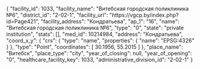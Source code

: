 {
    "facility_id": 1033,
    "facility_name": "Витебская городская поликлиника №6",
    "district_id": "2-02-1",
    "facility_url": "https:\/\/vgcp.by\/index.php?id=Page421",
    "facility_address": "Кондратьева",
    "ap_1": "16",
    "name": "Витебская городская поликлиника №6",
    "type": "0",
    "state": "private institution",
    "stats": [],
    "med_id": 10214984,
    "address": "Кондратьева",
    "coord_x_y": {
        "crs": {
            "type": "name",
            "properties": {
                "name": "EPSG:4326"
            }
        },
        "type": "Point",
        "coordinates": [
            30.1956,
            55.2015
        ]
    },
    "place_name": "Витебск",
    "place_type": "city",
    "year_of_closing": null,
    "year_of_opening": "0",
    "healthcare_facility_key": 1033,
    "administrative_division_id": "2-02-1"
}